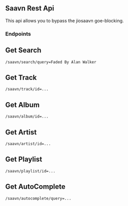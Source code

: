 ## Saavn Rest Api
This api allows you to bypass the jiosaavn goe-blocking.

### Endpoints

## Get Search
`/saavn/search/query=Faded By Alan Walker`

## Get Track
`/saavn/track/id=...`

## Get Album
`/saavn/album/id=...`

## Get Artist
`/saavn/artist/id=...`

## Get Playlist
`/saavn/playlist/id=...`

## Get AutoComplete
`/saavn/autocomplete/query=...`
